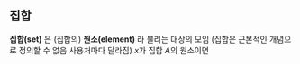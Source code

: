 집합
----
**집합(set)** 은 (집합의) **원소(element)** 라 불리는 대상의 모임 (집합은 근본적인 개념으로 정의할 수 없음 사용처마다 달라짐)
$x$가 집합 $A$의 원소이면

